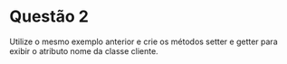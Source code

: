 # Questão 2
Utilize o mesmo exemplo anterior e crie os métodos setter e getter para exibir o atributo nome da
classe cliente.
